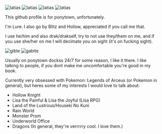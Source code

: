 ![latias](https://user-images.githubusercontent.com/99582157/162770942-8ea207c2-7d4e-4809-8c80-e91035d17323.gif) ![latias](https://64.media.tumblr.com/fefbe2dd466c9852a07d5632e95aeaf7/38a03597c5f255a9-a9/s250x400/1cc8c241010ca93b5d6b6c7d1df787a373dfba8f.gif) ![latias](https://64.media.tumblr.com/37ed51111beee06ac748c119972b9c3c/e0b4b2a61f930dee-a0/s640x960/12568b0ab3b02526f061af3c9161e892b4a1dccc.gif) ![latias](https://64.media.tumblr.com/e9214647551f31858318a2ba3210d4a5/92a73242cb450fd2-d6/s75x75_c1/49b72dfc1b1aa11b7a641167d25d026bad067b04.gif)

This github profile is for ponytown, unfortunately. 


I'm Lure.
I also go by Blitz and Hollow, appreciated if you call me that.

I use he/him and also drak/drakself, try to not use they/them on me, and if you use she/her on me I will decimate you on sight (it's on fucking sight).

![gible](https://user-images.githubusercontent.com/99582157/162770850-2ed1d6db-f365-4f21-99e8-be53f22e5057.gif) ![gabite](https://user-images.githubusercontent.com/99582157/162770870-f1792c7f-41b1-4f87-87c8-0db7bfcf3a24.gif)



Usually on ponytown dockss 24/7 for some reason, I like it there.
I like talking to people, if you dont make me uncomfortable you're good in my book.

Currently very obsessed with Pokemon: Legends of Arceus (or Pokemon in general), but heres some of my interests I would love to talk about:
- Hollow Knight
- Lisa the Painful & Lisa the Joyful (Lisa RPG)
- Land of the Lustrous/Houseki No Kuni
- Rain World
- Monster Prom
- Underworld Office
- Dragons (In general, they're verrrrry cool. I love them.)
